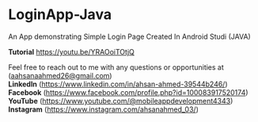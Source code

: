 # LoginApp-Java 

An App demonstrating Simple Login Page Created In Android Studi (JAVA)

**Tutorial** https://youtu.be/YRAOoiTOtjQ

Feel free to reach out to me with any questions or opportunities at (aahsanaahmed26@gmail.com)  
**LinkedIn** (https://www.linkedin.com/in/ahsan-ahmed-39544b246/)  
**Facebook** (https://www.facebook.com/profile.php?id=100083917520174)  
**YouTube** (https://www.youtube.com/@mobileappdevelopment4343)  
**Instagram** (https://www.instagram.com/ahsanahmed_03/)
